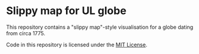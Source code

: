 # Slippy map for UL globe

This repository contains a "slippy map"-style visualisation for a globe dating
from circa 1775.

Code in this repository is licensed under the [MIT License](LICENSE.txt).
